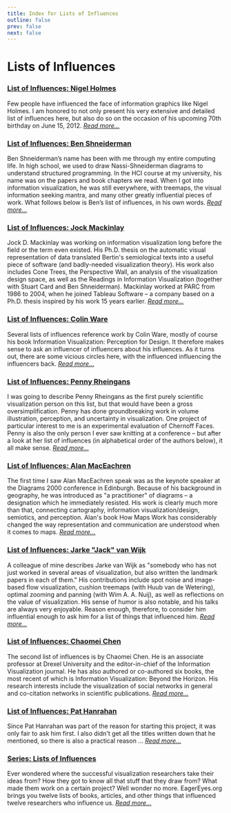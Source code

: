```yaml
---
title: Index for Lists of Influences
outline: false
prev: false
next: false
---
```


# Lists of Influences

### <a href="/blog/2012/nigel-holmes">List of Influences: Nigel Holmes</a>
Few people have influenced the face of information graphics like Nigel Holmes. I am honored to not only present his very extensive and detailed list of influences here, but also do so on the occasion of his upcoming 70th birthday on June 15, 2012. _<a href="/blog/2012/nigel-holmes">Read more…</a>_

### <a href="/blog/2011/ben-shneiderman">List of Influences: Ben Shneiderman</a>
Ben Shneiderman’s name has been with me through my entire computing life. In high school, we used to draw Nassi-Shneiderman diagrams to understand structured programming. In the HCI course at my university, his name was on the papers and book chapters we read. When I got into information visualization, he was still everywhere, with treemaps, the visual information seeking mantra, and many other greatly influential pieces of work. What follows below is Ben’s list of influences, in his own words. _<a href="/blog/2011/ben-shneiderman">Read more…</a>_

### <a href="/blog/2008/jock-mackinlay">List of Influences: Jock Mackinlay</a>
Jock D. Mackinlay was working on information visualization long before the field or the term even existed. His Ph.D. thesis on the automatic visual representation of data translated Bertin's semiological texts into a useful piece of software (and badly-needed visualization theory). His work also includes Cone Trees, the Perspective Wall, an analysis of the visualization design space, as well as the Readings in Information Visualization (together with Stuart Card and Ben Shneiderman). Mackinlay worked at PARC from 1986 to 2004, when he joined Tableau Software &ndash; a company based on a Ph.D. thesis inspired by his work 15 years earlier. _<a href="/blog/2008/jock-mackinlay">Read more…</a>_

### <a href="/blog/2007/colin-ware">List of Influences: Colin Ware</a>
Several lists of influences reference work by Colin Ware, mostly of course his book Information Visualization: Perception for Design. It therefore makes sense to ask an influencer of influencers about his influences. As it turns out, there are some vicious circles here, with the influenced influencing the influencers back. _<a href="/blog/2007/colin-ware">Read more…</a>_

### <a href="/blog/2007/penny-rheingans">List of Influences: Penny Rheingans</a>
I was going to describe Penny Rheingans as the first purely scientific visualization person on this list, but that would have been a gross oversimplification. Penny has done groundbreaking work in volume illustration, perception, and uncertainty in visualization. One project of particular interest to me is an experimental evaluation of Chernoff Faces.  Penny is also the only person I ever saw knitting at a conference &ndash; but after a look at her list of influences (in alphabetical order of the authors below), it all make sense. _<a href="/blog/2007/penny-rheingans">Read more…</a>_

### <a href="/blog/2007/alan-maceachren">List of Influences: Alan MacEachren</a>
The first time I saw Alan MacEachren speak was as the keynote speaker at the Diagrams 2000 conference in Edinburgh. Because of his background in geography, he was introduced as "a practitioner" of diagrams &ndash; a designation which he immediately resisted. His work is clearly much more than that, connecting cartography, information visualization/design, semiotics, and perception. Alan's book How Maps Work has considerably changed the way representation and communication are understood when it comes to maps. _<a href="/blog/2007/alan-maceachren">Read more…</a>_

### <a href="/blog/2007/jarke-van-wijk">List of Influences: Jarke "Jack" van Wijk</a>
A colleague of mine describes Jarke van Wijk as "somebody who has not just worked in several areas of visualization, but also written the landmark papers in each of them." His contributions include spot noise and image-based flow visualization, cushion treemaps (with Huub van de Wetering), optimal zooming and panning (with Wim A. A. Nuij), as well as reflections on the value of visualization. His sense of humor is also notable, and his talks are always very enjoyable. Reason enough, therefore, to consider him influential enough to ask him for a list of things  that influenced him. _<a href="/blog/2007/jarke-van-wijk">Read more…</a>_

### <a href="/blog/2007/chaomei-chen">List of Influences: Chaomei Chen</a>
The second list of influences is by Chaomei Chen. He is an associate professor at Drexel University and the editor-in-chief of the Information Visualization journal. He has also authored or co-authored six books, the most recent of which is Information Visualization: Beyond the Horizon. His research interests include the visualization of social networks in general and co-citation networks in scientific publications. _<a href="/blog/2007/chaomei-chen">Read more…</a>_

### <a href="/blog/2007/pat-hanrahan">List of Influences: Pat Hanrahan</a>
Since Pat Hanrahan was part of the reason for starting this project, it was only fair to ask him first. I also didn't get all the titles written down that he mentioned, so there is also a practical reason ... _<a href="/blog/2007/pat-hanrahan">Read more…</a>_

### <a href="/blog/2007/series-introduction">Series: Lists of Influences</a>
Ever wondered where the successful visualization researchers take their ideas from? How they got to know all that stuff that they draw from? What made them work on a certain project? Well wonder no more. EagerEyes.org brings you twelve lists of books, articles, and other things that influenced twelve researchers who influence us. _<a href="/blog/2007/series-introduction">Read more…</a>_

